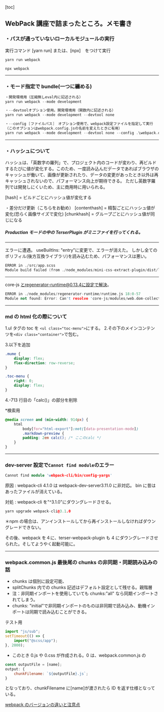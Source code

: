 [toc]

## WebPack 講座で詰まったところ。メモ書き

### ・パスが通っていないローカルモジュールの実行

実行コマンド [yarn run] または、[npx]　をつけて実行

```C++
yarn run webpack

npx webpack
```

---

<!-- ---------------------------------------------------------------------------------------- -->

### ・モード指定で bundle(一つに纏める)

```C++
・開発環境用（圧縮無しeval内に記述される）
yarn run webpack --mode development

・--devtoolオプション使用。開発環境用（関数内に記述される）
yarn run webpack --mode development --devtool none

・--config [ファイルパス]　オプション使用で、webpack設定ファイルを指定して実行
（このオプションはwebpack.config.jsの名前を変えたときに有用）
yarn run webpack --mode development --devtool none --config .\webpack.dev.js
```

---

<!-- ---------------------------------------------------------------------------------------- -->

### ・ハッシュについて

ハッシュは、「英数字の羅列」で、プロジェクト内のコードが変わり、再ビルドするたびに値が変化する。このため、一度読み込んだデータであればブラウザのキャッシュが働いて、画像が更新されたり、データの変更があったとき以外は再キャッシュされないので、パフォーマンス向上が期待できる。
ただし英数字羅列では開発しにくいため、主に商用時に用いられる。

[hash] = ビルドごとにハッシュ値が変化する

・差分だけ更新（こちらをお勧め）
[contenthash] = 精製ごとにハッシュ値が変化(恐らく画像サイズで変化)
[chunkhash] = グループごとにハッシュ値が同じになる

##### Production モードの中の TerserPlugin がミニファイを行ってくれる。

---

<!-- ---------------------------------------------------------------------------------------- -->

エラーに遭遇。
useBuiltIns: "entry"に変更で、エラーが消えた。
しかし全てのポリフィル(後方互換ライブラリ)を読み込むため、パフォーマンスは悪い。

```C++
ERROR in ./src/app.scss
Module build failed (from ./node_modules/mini-css-extract-plugin/dist/loader.js):
```

---

<!-- ---------------------------------------------------------------------------------------- -->

core-js とregenerator-runtime@0.13.4に設定で解決。

```c++
ERROR in ./node_modules/regenerator-runtime/runtime.js 18:0-57
Module not found: Error: Can't resolve 'core-js/modules/web.dom-collections.iterator.js' in 'D:\ドキュメント\Programing\JavaScript\webpack-lesson\node_modules\regenerator-runtime'
```

---

<!-- ---------------------------------------------------------------------------------------- -->

### md の html 化の際について

1.ul タグの toc を `<ul class="toc-menu">`にする。 2.その下のメインコンテンツを`<div class="container">`で包む。

3.以下を追加

```css
.mume {
    display: flex;
    flex-direction: row-reverse;
}

.toc-menu {
    right: 0;
    display: flex;
}
```

4.-713 行目の「calc()」の部分を削除

\*検索用

```css
@media screen and (min-width: 914px) {
    html
        body[for="html-export"]:not([data-presentation-mode])
        .markdown-preview {
        padding: 2em calc(); /* ここのcalc */
    }
}
```

---

<!-- ---------------------------------------------------------------------------------------- -->

### dev-server 設定で`Cannot find module`のエラー

```c++
Cannot find module 'webpack-cli/bin/config-yargs'
```

原因 :
webpack-cli 4.1.0 は webpack-dev-server3.11.0 に非対応。
bin に昔はあったファイルが消えている。

対処 : webpack-cli を"^3.1.0"にダウングレードさせる。

```c++
yarn upgrade webpack-cli@3.1.0
```

＊npm の場合は、アンインストールしてから再インストールしなければダウングレードできない。

その後、webpack を４に、terser-webpack-plugin も 4 にダウングレードさせられた。そしてようやく起動可能に。

---

<!-- ---------------------------------------------------------------------------------------- -->

### webpack.common.js 最後尾の chunks の非同期・同期読み込みの話

-   chunks は個別に設定可能、
-   splitChunks 内での chunks 記述はデフォルト設定として残せる。親階層
-   注：非同期インポートを使用していても chunks:"all" なら同期インポートされてしまう。
-   chunks: "initial"で非同期インポートのものは非同期で読み込み、動機インポートは同期で読み込むことができる。

テスト用

```javascript
import "js/sub";
setTimeout(() => {
    import("@scss/app");
}, 2000);
```

-   このとき 0.js や 0.css が作成される。0 は、webpack.common.js の

```javascript
const outputFile = [name];
output: {
    chunkFilename: `${outputFile}.js`;
}
```

となっており、chunkFilename に[name]が渡されたら ID を返す仕様となっている。

[webpack のバージョンの違いと注意点](https://webpack.js.org/migrate/4/)
